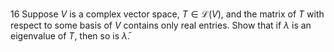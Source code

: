 16 Suppose $V$ is a complex vector space, $T \in \mathcal{L}(V)$, and the matrix of $T$ with respect to some basis of $V$ contains only real entries. Show that if $\lambda$ is an eigenvalue of $T$, then so is $\bar{\lambda}$.
